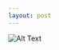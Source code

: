 ```yaml
---
layout: post
---
```

![Alt Text](http://casanaturaproducts.com/wp-content/uploads/2014/07/AllPurpose1200X4801-1024x409.jpg)

